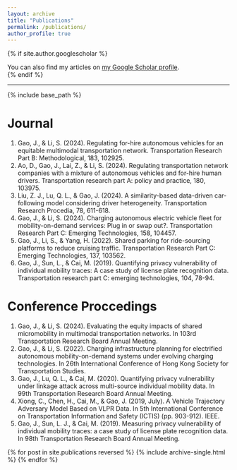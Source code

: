 ```yaml
---
layout: archive
title: "Publications"
permalink: /publications/
author_profile: true
---
```


{% if site.author.googlescholar %}
  <div class="wordwrap">You can also find my articles on <a href="{{site.author.googlescholar}}">my Google Scholar profile</a>.</div>
{% endif %}

***

{% include base_path %}

Journal
======
1. Gao, J., & Li, S. (2024). Regulating for-hire autonomous vehicles for an equitable multimodal transportation network. Transportation Research Part B: Methodological, 183, 102925.
2. Ao, D., Gao, J., Lai, Z., & Li, S. (2024). Regulating transportation network companies with a mixture of autonomous vehicles and for-hire human drivers. Transportation research part A: policy and practice, 180, 103975.
3. Liu, Z. J., Lu, Q. L., & Gao, J. (2024). A similarity-based data-driven car-following model considering driver heterogeneity. Transportation Research Procedia, 78, 611-618.
4. Gao, J., & Li, S. (2024). Charging autonomous electric vehicle fleet for mobility-on-demand services: Plug in or swap out?. Transportation Research Part C: Emerging Technologies, 158, 104457.
5. Gao, J., Li, S., & Yang, H. (2022). Shared parking for ride-sourcing platforms to reduce cruising traffic. Transportation Research Part C: Emerging Technologies, 137, 103562.
6. Gao, J., Sun, L., & Cai, M. (2019). Quantifying privacy vulnerability of individual mobility traces: A case study of license plate recognition data. Transportation research part C: emerging technologies, 104, 78-94.

Conference Proccedings
======
1. Gao, J., & Li, S. (2024). Evaluating the equity impacts of shared micromobility in multimodal transportation networks. In 103rd Transportation Research Board Annual Meeting.
2. Gao, J., & Li, S. (2022). Charging infrastructure planning for electrified autonomous mobility-on-demand systems under evolving charging technologies. In 26th International Conference of Hong Kong Society for Transportation Studies.
3. Gao, J., Lu, Q. L., & Cai, M. (2020). Quantifying privacy vulnerability under linkage attack across multi-source individual mobility data. In 99th Transportation Research Board Annual Meeting.
4. Xiong, C., Chen, H., Cai, M., & Gao, J. (2019, July). A Vehicle Trajectory Adversary Model Based on VLPR Data. In 5th International Conference on Transportation Information and Safety (ICTIS) (pp. 903-912). IEEE.
5. Gao, J., Sun, L. J., & Cai, M. (2019). Measuring privacy vulnerability of individual mobility traces: a case study of license plate recognition data. In 98th Transportation Research Board Annual Meeting.

{% for post in site.publications reversed %}
  {% include archive-single.html %}
{% endfor %}
